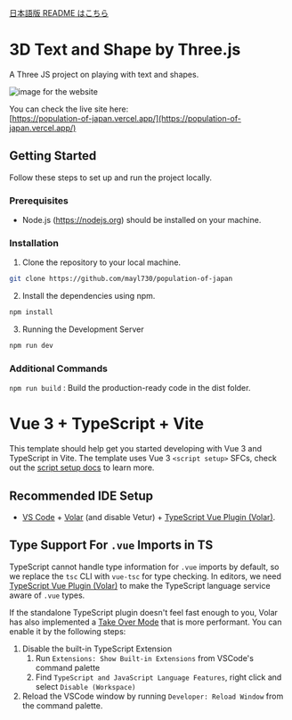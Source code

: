 [日本語版 README はこちら](https://github.com/gfngfn/SATySFi/blob/master/README-ja.md)


# 3D Text and Shape by Three.js

A Three JS project on playing with text and shapes.

![image for the website](./thumbnail.jpg)

You can check the live site here:<br>
[https://population-of-japan.vercel.app/](https://population-of-japan.vercel.app/)

## Getting Started

Follow these steps to set up and run the project locally.

### Prerequisites

- Node.js (https://nodejs.org) should be installed on your machine.

### Installation

1. Clone the repository to your local machine.

```bash
git clone https://github.com/mayl730/population-of-japan
```

2. Install the dependencies using npm.

```bash
npm install
```

3. Running the Development Server
```bash
npm run dev
```

### Additional Commands
`npm run build` : Build the production-ready code in the dist folder.







# Vue 3 + TypeScript + Vite

This template should help get you started developing with Vue 3 and TypeScript in Vite. The template uses Vue 3 `<script setup>` SFCs, check out the [script setup docs](https://v3.vuejs.org/api/sfc-script-setup.html#sfc-script-setup) to learn more.

## Recommended IDE Setup

- [VS Code](https://code.visualstudio.com/) + [Volar](https://marketplace.visualstudio.com/items?itemName=Vue.volar) (and disable Vetur) + [TypeScript Vue Plugin (Volar)](https://marketplace.visualstudio.com/items?itemName=Vue.vscode-typescript-vue-plugin).

## Type Support For `.vue` Imports in TS

TypeScript cannot handle type information for `.vue` imports by default, so we replace the `tsc` CLI with `vue-tsc` for type checking. In editors, we need [TypeScript Vue Plugin (Volar)](https://marketplace.visualstudio.com/items?itemName=Vue.vscode-typescript-vue-plugin) to make the TypeScript language service aware of `.vue` types.

If the standalone TypeScript plugin doesn't feel fast enough to you, Volar has also implemented a [Take Over Mode](https://github.com/johnsoncodehk/volar/discussions/471#discussioncomment-1361669) that is more performant. You can enable it by the following steps:

1. Disable the built-in TypeScript Extension
   1. Run `Extensions: Show Built-in Extensions` from VSCode's command palette
   2. Find `TypeScript and JavaScript Language Features`, right click and select `Disable (Workspace)`
2. Reload the VSCode window by running `Developer: Reload Window` from the command palette.
